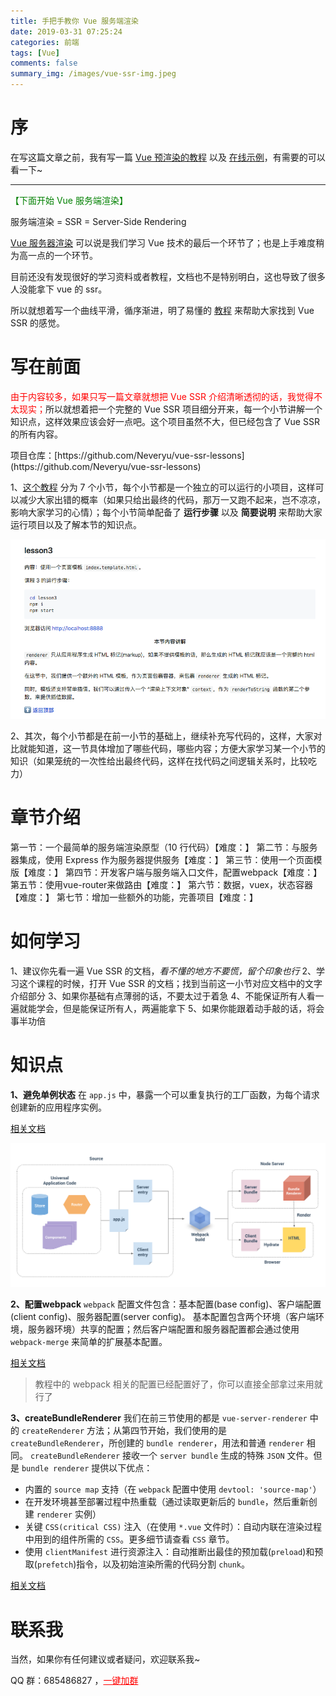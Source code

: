 ```yaml
---
title: 手把手教你 Vue 服务端渲染
date: 2019-03-31 07:25:24
categories: 前端
tags: [Vue]
comments: false
summary_img: /images/vue-ssr-img.jpeg
---
```


# 序

在写这篇文章之前，我有写一篇 [Vue 预渲染的教程](https://neveryu.github.io/2018/06/18/vue-prerender/) 以及 [在线示例](https://neveryu.github.io/prerender-website/index.html)，有需要的可以看一下~

-------

<font color="green">【下面开始 Vue 服务端渲染】</font>

<!-- more -->

服务端渲染 = SSR = Server-Side Rendering

[Vue 服务器渲染](https://ssr.vuejs.org/zh/) 可以说是我们学习 Vue 技术的最后一个环节了；也是上手难度稍为高一点的一个环节。

目前还没有发现很好的学习资料或者教程，文档也不是特别明白，这也导致了很多人没能拿下 vue 的 ssr。

所以就想着写一个曲线平滑，循序渐进，明了易懂的 [教程](https://github.com/Neveryu/vue-ssr-lessons) 来帮助大家找到 Vue SSR 的感觉。

# 写在前面
<font color="red">由于内容较多，如果只写一篇文章就想把 Vue SSR 介绍清晰透彻的话，我觉得不太现实；</font>所以就想着把一个完整的 Vue SSR 项目细分开来，每一个小节讲解一个知识点，这样效果应该会好一点吧。这个项目虽然不大，但已经包含了 Vue SSR 的所有内容。

<p id="div-border-top-green">项目仓库：[https://github.com/Neveryu/vue-ssr-lessons](https://github.com/Neveryu/vue-ssr-lessons)
</p>

1、[这个教程](https://github.com/Neveryu/vue-ssr-lessons) 分为 7 个小节，每个小节都是一个独立的可以运行的小项目，这样可以减少大家出错的概率（如果只给出最终的代码，那万一又跑不起来，岂不凉凉，影响大家学习的心情）；每个小节简单配备了 **运行步骤** 以及 **简要说明** 来帮助大家运行项目以及了解本节的知识点。

![](/images/vue-ssr-1.png)

2、其次，每个小节都是在前一小节的基础上，继续补充写代码的，这样，大家对比就能知道，这一节具体增加了哪些代码，哪些内容；方便大家学习某一个小节的知识（如果笼统的一次性给出最终代码，这样在找代码之间逻辑关系时，比较吃力）


# 章节介绍
第一节：一个最简单的服务端渲染原型（10 行代码）【难度：<i class="fa fa-star"></i>】
第二节：与服务器集成，使用 Express 作为服务器提供服务【难度：<i class="fa fa-star"></i>】
第三节：使用一个页面模版【难度：<i class="fa fa-star"></i>】
第四节：开发客户端与服务端入口文件，配置webpack【难度：<i class="fa fa-star"></i><i class="fa fa-star"></i><i class="fa fa-star"></i>】
第五节：使用vue-router来做路由【难度：<i class="fa fa-star"></i><i class="fa fa-star"></i>】
第六节：数据，vuex，状态容器【难度：<i class="fa fa-star"></i><i class="fa fa-star"></i><i class="fa fa-star"></i><i class="fa fa-star"></i><i class="fa fa-star"></i>】
第七节：增加一些额外的功能，完善项目【难度：<i class="fa fa-star"></i><i class="fa fa-star"></i>】

# 如何学习

1、建议你先看一遍 Vue SSR 的文档，*看不懂的地方不要慌，留个印象也行*
2、学习这个课程的时候，打开 Vue SSR 的文档；找到当前这一小节对应文档中的文字介绍部分
3、如果你基础有点薄弱的话，不要太过于着急
4、不能保证所有人看一遍就能学会，但是能保证所有人，两遍能拿下
5、如果你能跟着动手敲的话，将会事半功倍

# 知识点

**1、避免单例状态**
在 `app.js` 中，暴露一个可以重复执行的工厂函数，为每个请求创建新的应用程序实例。

[相关文档](https://ssr.vuejs.org/zh/guide/structure.html#%E9%81%BF%E5%85%8D%E7%8A%B6%E6%80%81%E5%8D%95%E4%BE%8B)

![](/images/vue-ssr-2.png)

**2、配置webpack**
`webpack` 配置文件包含：基本配置(base config)、客户端配置(client config)、服务器配置(server config)。
基本配置包含两个环境（客户端环境，服务器环境）共享的配置；然后客户端配置和服务器配置都会通过使用 `webpack-merge` 来简单的扩展基本配置。

[相关文档](https://ssr.vuejs.org/zh/guide/build-config.html)

> 教程中的 webpack 相关的配置已经配置好了，你可以直接全部拿过来用就行了

**3、createBundleRenderer**
我们在前三节使用的都是 `vue-server-renderer` 中的 `createRenderer` 方法；从第四节开始，我们使用的是 `createBundleRenderer`，所创建的 `bundle renderer`，用法和普通 `renderer` 相同。 `createBundleRenderer` 接收一个 `server bundle` 生成的特殊 `JSON` 文件。但是 `bundle renderer` 提供以下优点：

- 内置的 `source map` 支持（在 `webpack` 配置中使用 `devtool: 'source-map'`）
- 在开发环境甚至部署过程中热重载（通过读取更新后的 `bundle`，然后重新创建 `renderer` 实例）
- 关键 `CSS(critical CSS)` 注入（在使用 `*.vue` 文件时）：自动内联在渲染过程中用到的组件所需的 `CSS`。更多细节请查看 `CSS` 章节。
- 使用 `clientManifest` 进行资源注入：自动推断出最佳的预加载(`preload`)和预取(`prefetch`)指令，以及初始渲染所需的代码分割 `chunk`。

[相关文档](https://ssr.vuejs.org/zh/guide/bundle-renderer.html)


# 联系我
当然，如果你有任何建议或者疑问，欢迎联系我~

QQ 群：685486827 ，<a target="_blank" style="color: red;" href="//shang.qq.com/wpa/qunwpa?idkey=32da7a18744756b0d8ffdd05b84999afecb5265dbad0fb119033e122abe803f3">一键加群</a>






